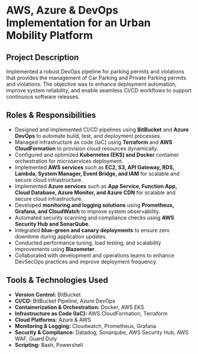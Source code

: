 # AWS, Azure & DevOps Implementation for an Urban Mobility Platform

## Project Description
Implemented a robust DevOps pipeline for parking permits and violations that provides the management of Car Parking and Private Parking permits and violations. The objective was to enhance deployment automation, improve system reliability, and enable seamless CI/CD workflows to support continuous software releases.

## Roles & Responsibilities
- Designed and implemented CI/CD pipelines using **BitBucket** and **Azure DevOps** to automate build, test, and deployment processes.
- Managed infrastructure as code (IaC) using **Terraform** and **AWS CloudFormation** to provision cloud resources dynamically.
- Configured and optimized **Kubernetes (EKS) and Docker** container orchestration for microservices deployment.
- Implemented **AWS services** such as **EC2, S3, API Gateway, RDS, Lambda, System Manager, Event Bridge, and IAM** for scalable and secure cloud infrastructure.
- Implemented **Azure services** such as **App Service, Function App, Cloud Database, Azure Monitor, and  Azure CDN** for scalable and secure cloud infrastructure.
- Developed **monitoring and logging solutions** using **Prometheus, Grafana, and CloudWatch** to improve system observability.
- Automated security scanning and compliance checks using **AWS Security Hub and SonarQube**.
- Integrated **blue-green and canary deployments** to ensure zero downtime during application updates.
- Conducted performance tuning, load testing, and scalability improvements using **Blazemeter**.
- Collaborated with development and operations teams to enhance DevSecOps practices and improve deployment frequency.

## Tools & Technologies Used
- **Version Control:** BitBucket
- **CI/CD:** BitBucket Pipeline, Azure DevOps  
- **Containerization & Orchestration:** Docker, AWS EKS  
- **Infrastructure as Code (IaC):** AWS CloudFormation, Terraform 
- **Cloud Platforms:** Azure & AWS  
- **Monitoring & Logging:** Cloudwatch, Prometheus, Grafana
- **Security & Compliance:** Datadog, Sonarqube, AWS Security Hub, AWS WAF, Guard Duty
- **Scripting:** Bash, Powershell

